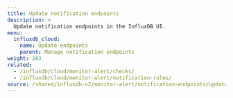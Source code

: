 ```yaml
---
title: Update notification endpoints
description: >
  Update notification endpoints in the InfluxDB UI.
menu:
  influxdb_cloud:
    name: Update endpoints
    parent: Manage notification endpoints
weight: 203
related:
  - /influxdb/cloud/monitor-alert/checks/
  - /influxdb/cloud/monitor-alert/notification-rules/
source: /shared/influxdb-v2/monitor-alert/notification-endpoints/update.md
---
```


<!-- The content of this file is at 
// SOURCE content/shared/influxdb-v2/monitor-alert/notification-endpoints/update.md-->
